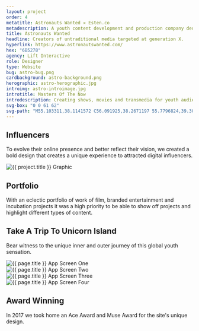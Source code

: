 ```yaml
---
layout: project
order: 4
metatitle: Astronauts Wanted ✕ Esten.co
metadescription: A youth content development and production company dedicated to challenging tradition.
title: Astronauts Wanted
headline: Creators of untraditional media targeted at generation X.
hyperlink: https://www.astronautswanted.com/
hex: "6B5278"
agency: Lift Interactive
role: Designer
type: Website
bug: astro-bug.png
cardbackground: astro-background.png
herographic: astro-herographic.jpg
introimg: astro-introimage.jpg
introtitle: Masters Of The Now
introdescription: Creating shows, movies and transmedia for youth audiences, focusing on premium episodic series built for all platforms.
svg-box: "0 0 61 62"
svg-path: "M55.103311,38.1141572 C56.091925,38.2671197 55.7796824,39.3065272 55.7796824,39.3065272 C55.7074125,39.5350496 55.334945,41.3088613 55.2413649,41.6258437 C54.9810083,42.518739 54.5974224,43.9239665 54.5742589,44.0179556 C54.3917314,44.7366949 53.9006672,45.589046 53.0334295,45.589046 C52.3922665,45.589046 51.7436913,44.9965468 51.3851219,43.8327419 C50.9987564,42.5740268 50.8514371,42.3233894 50.5262229,41.2655526 C50.4604389,41.0444021 50.1324451,39.6096878 50.1324451,39.6096878 C50.0305261,39.3940661 49.7229161,37.8404834 49.4004816,37.8008606 C49.0789736,37.7603163 48.612926,39.758043 48.612926,39.758043 C48.5341704,40.0206593 48.2348993,41.2268512 48.0820208,42.0690663 C47.9921469,42.5555975 47.9263628,43.0992593 47.7818231,43.8050981 C47.4593886,45.3872461 46.699629,45.5475802 46.1789157,45.589046 C44.464824,45.7263436 43.4298833,43.0209352 43.4298833,43.0209352 C42.9434518,42.1050033 40.3074568,36.9918182 40.1499456,36.6987937 C39.7385636,35.9395101 38.4840338,33.4230011 38.4840338,33.4230011 C38.295947,33.0332233 38.1069336,32.6443668 37.9123611,32.2610392 C37.7298335,31.8989052 36.6985989,29.934351 36.4215646,29.3648884 C36.1083953,28.7198659 35.0224951,26.1287186 35.0224951,26.1287186 L35.0039644,26.0881743 C34.8316287,25.6919463 32.0297837,19.60017 31.7073491,18.8344362 C31.4988785,18.3414547 30.8132418,17.0864253 30.8132418,17.0864253 C30.4565254,16.4202093 30.085911,15.7622864 29.7162231,15.103442 L29.1074889,14.0225687 L29.0880317,13.9857103 C28.6757231,13.2522276 28.2495166,12.4911011 27.8149711,11.7520897 L27.5268185,11.2609511 L27.2303269,11.7456395 C27.0635504,12.0174704 26.9004801,12.2939085 26.7411158,12.5721897 C26.5622944,12.8836434 26.3825464,13.1932542 26.19168,13.4973361 C26.0174912,13.7737744 25.8340371,14.0437623 25.6468768,14.3146717 C25.4569369,14.589267 24.8407904,15.6010308 24.7305326,15.8323174 C24.6434382,16.0147667 24.5498581,16.2082734 24.4451595,16.3907226 C24.2042602,16.813673 23.5186235,17.983928 23.5186235,17.983928 C23.2814303,18.3893707 22.3039347,20.3050873 22.1899708,20.5114946 C21.8842139,21.0533134 21.5701181,21.5914464 21.2560224,22.1258936 C21.2560224,22.1258936 20.2368327,23.9006268 20.0617175,24.223138 L20.0376276,24.2692111 C19.9106921,24.4986548 19.3279009,25.5408268 19.1611244,25.8320083 C18.9545069,26.1904565 17.620295,28.6350915 17.3738363,29.058042 C17.1403493,29.4625632 15.2446565,32.6379166 15.0852923,32.9714854 L15.0593493,33.0286159 C14.8406868,33.482896 14.6359223,33.9122967 14.4154067,34.3186609 C14.1309602,34.8494222 13.8353952,35.3728118 13.5398302,35.8962015 L13.5212994,35.929374 L13.4796054,35.9975621 L13.4620012,36.0298133 C13.1516115,36.5743965 12.8319567,37.1374089 12.5299059,37.7013428 C12.3686886,38.0035819 12.2306347,38.3251717 12.0916543,38.6467615 C11.9591596,38.9563723 11.8470487,39.2134598 11.7228929,39.46594 C11.3819277,40.1616428 11.0307705,40.8518168 10.6786869,41.5419908 L10.0078748,42.812685 L10.3303093,42.8301928 C10.4933796,42.8375645 13.5926427,42.7721407 13.7788765,42.7979416 L13.8168645,42.8034705 C14.1735809,42.8513864 14.51084,42.8965379 14.8490256,42.8965379 C14.908324,42.8965379 14.9676222,42.8946951 15.0241409,42.8910092 C15.9868119,42.8523079 24.8074351,42.6541938 25.0853959,42.6339217 C25.5292067,42.5979847 25.9461479,42.5684979 26.347338,42.5417756 L26.3677219,42.5408541 L26.3862525,42.5371683 L26.4307263,42.5270322 C26.7466751,42.4763518 33.1490392,42.7979416 33.1490392,42.7979416 L32.7506287,42.0773595 C32.7005958,41.9446691 30.4722765,37.9372367 30.4722765,37.9372367 L29.8199952,36.6822074 C29.7949787,36.6029618 28.7850544,34.5886488 28.7850544,34.5886488 C28.5460081,34.0735523 28.0123233,33.7280045 27.7417748,33.4930321 C27.2192085,33.0378305 26.7364832,32.5936865 26.4659346,32.6139587 C26.2861867,32.6277806 25.9442948,32.9816214 25.5514436,33.2939966 C25.1224573,33.6340156 24.5869195,34.1030391 23.9735527,34.4826808 C23.9735527,34.4826808 23.1971154,34.9563116 22.6041323,34.4061996 C22.2668732,34.0947459 22.2344445,33.622958 22.3854699,33.2092223 C22.5707771,32.7623139 22.8450318,31.8915335 22.9367588,31.6888121 L22.9969837,31.5607292 C23.3481408,30.8032885 23.7465514,29.9454086 22.8885789,29.1409735 C22.6977126,28.9622101 22.5040665,28.7954258 22.3094939,28.6286413 C22.0269005,28.3853757 21.7591316,28.1550106 21.5089667,27.8960801 C21.2106222,27.5173599 21.1615157,27.149697 21.3301453,26.8373219 C21.5460283,26.4374079 22.6106182,26.3452618 23.4509863,26.3378902 L24.919546,26.2190217 C24.919546,26.2190217 26.2139168,23.5836444 26.2806275,23.4896553 C26.591017,23.0473543 26.8402553,22.8520046 27.1052445,22.840947 C27.4286056,22.8280466 27.7371421,23.4758334 27.8918736,23.7836013 C28.1235077,24.1669289 28.7118581,25.6080934 28.7952463,25.7702705 C28.7952463,25.7702705 28.9388594,26.0356511 29.1260197,26.3802774 C29.3131799,26.7258251 29.8700281,26.5922133 29.8700281,26.5922133 C29.8700281,26.5922133 31.3330285,26.6346005 31.4312414,26.6152499 C32.3568509,26.4281933 32.6125748,27.6721652 32.2141644,28.0315349 C31.9334239,28.3577319 31.7351452,28.521752 31.4229025,28.7889755 C31.2950406,28.8977079 31.1430886,29.0386914 31.0309778,29.1409735 C30.5278687,29.5924892 30.1377971,30.1472085 30.3712841,30.8447542 C30.3712841,30.8447542 30.6640695,31.5911373 30.7659885,31.8353244 C30.9160873,32.1974584 31.5303807,33.3981216 31.5303807,33.3981216 C31.6804795,33.6911461 32.140968,34.595099 32.140968,34.595099 C32.140968,34.595099 32.8386497,36.0722005 33.2694889,36.8913789 C33.2694889,36.8913789 34.5777578,39.2798049 34.9307681,40.0823971 C35.1040303,40.4786253 35.8573041,42.0736736 36.073187,42.438572 C36.2121674,42.6753874 37.2489613,43.9073803 36.3140864,44.9873321 C35.855451,45.5162505 35.2828518,45.517172 34.5351372,45.5567948 C34.4869573,45.5595592 28.4098073,45.296943 28.4098073,45.296943 C28.4098073,45.296943 24.8287455,45.5263866 24.0421163,45.5263866 C23.6585304,45.5263866 23.2712384,45.5208579 22.8857994,45.507036 C22.4846093,45.4950569 17.0625203,45.4517483 17.0625203,45.4517483 C17.0625203,45.4517483 9.55294551,45.7042285 9.03964455,45.727265 C9.03964455,45.727265 6.89841973,46.0304256 6.57320557,44.7836893 C6.29709783,43.7276954 7.30146291,42.088417 7.30146291,42.088417 C7.30146291,42.088417 8.29007688,39.9027123 8.61251143,39.4687043 C8.90529682,39.0724763 8.96459513,38.9849375 9.14156352,38.5444794 C9.27869085,38.2063033 9.98749091,36.901515 10.1635328,36.6333699 C10.336795,36.3643035 10.604564,35.7202025 10.7185278,35.4520574 C11.1660448,34.3988279 11.864653,33.2617455 12.5308324,32.0435745 C12.7291111,31.6814404 12.9542594,31.3414215 13.1831138,30.9958737 C13.4471766,30.5996457 13.6964147,30.2246112 13.9039589,29.8237758 L14.1355928,29.3759459 C14.4200394,28.8249124 17.4618573,24.1024267 17.8639739,23.3118135 L17.9584806,23.1275213 C17.9584806,23.1275213 19.7263114,19.6517718 20.0626439,19.0012206 C20.3387517,18.4695378 21.0318007,17.3020471 21.1226012,17.201608 C21.1781934,17.1361842 21.5274975,16.5538211 21.6498002,16.3289847 L21.6952006,16.2423674 C21.8471524,15.9604004 21.9768675,15.7189778 22.1139949,15.4840053 C22.3956618,14.9919453 22.6893737,14.5090999 22.9821591,14.0262545 L23.274018,13.547095 C23.4065126,13.3259445 23.5427135,13.1020296 23.6789142,12.8827219 L24.0838105,12.2284849 C24.290428,11.896759 24.4951925,11.5668761 24.6916181,11.230543 C25.0659386,10.5947351 25.4059774,9.99762862 25.728412,9.40789382 C26.075863,8.77300743 26.5298656,8.12706352 27.5814841,8.11877038 C29.0685744,8.10586992 29.470691,9.22728752 30.3305165,11.0269002 L30.3453412,11.0600727 L32.2438135,14.6141464 C32.2438135,14.6141464 34.8168041,19.6784941 35.1383121,20.2507212 L38.3821148,27.115603 C38.5748344,27.4906374 40.4872047,31.2087312 41.199711,32.5549851 L42.6349153,35.7321814 C42.9768071,36.3873399 43.8375591,38.1381152 44.1627733,38.7306144 C44.3777296,39.1194708 44.8910306,40.2114017 45.1680649,40.6500169 L45.9713717,42.2883739 L46.6551553,40.050146 C46.7681927,39.5156988 47.3102163,37.4009466 47.3102163,37.4009466 C47.3843392,37.2599632 48.021796,34.9728979 49.4885025,34.913003 C50.6661299,34.8650869 51.3712238,37.0268337 51.7631486,37.9353939 C51.8085488,38.0395189 53.162218,42.5924559 53.3076842,43.0283068 C53.3076842,43.0283068 53.623633,41.4774886 53.7033151,41.2738458 C53.9794228,40.5633996 54.1397136,39.3185063 54.4436174,38.6863843 C54.5455363,38.4772127 54.8429544,38.1519371 55.103311,38.1141572 Z M30.450347,2.33795701 C14.9263703,2.33795701 2.29664755,15.1948487 2.29664755,30.998053 C2.29664755,46.8021931 14.9263703,59.6590849 30.450347,59.6590849 C45.9743238,59.6590849 58.6049659,46.8021931 58.6049659,30.998053 C58.6049659,15.1948487 45.9743238,2.33795701 30.450347,2.33795701 Z M30.450347,61.997042 C13.6594446,61.997042 4.72510919e-13,48.090971 4.72510919e-13,30.998053 C4.72510919e-13,13.906071 13.6594446,-7.31859018e-13 30.450347,-7.31859018e-13 C47.2412495,-7.31859018e-13 60.9016135,13.906071 60.9016135,30.998053 C60.9016135,48.090971 47.2412495,61.997042 30.450347,61.997042 Z"
---
```


<!--------------------------------- WHITE STREAMFIELD START -->
<div class="project-group white-group first-group">
	<!-------------------BREAK-->
	<div class="content-streamfield project-streamfield project-group-item">
		<!--BREAK-->
		<div class="centered-text aligned-center">
			<h2>Influencers</h2>
			<p>To evolve their online presence and better reflect their vision, we created a bold design that creates a unique experience to attracted digital influencers.</p>
		</div>
		<!--BREAK-->
	</div>
	<!-------------------BREAK-->
	<div class="screens-streamfield remove-top-mobile project-streamfield project-group-item">
		<!--BREAK-->
		<div class="vertical-center">
			<img src="{{ site.baseurl }}/assets/portfolio/{{ page.title | slugify }}/astro-screens.png" alt="{{ project.title }} Graphic">
		</div>
		<!--BREAK-->
	</div>
	<!-------------------BREAK-->
	<div class="bustout-streamfield whitetext project-streamfield project-group-item">
		<div class="bustout-wrapper" style="background-color:#{{ page.hex }};">
			<div class="bustout-image" style="background-image:url('{{ site.baseurl }}/assets/portfolio/{{ page.title | slugify }}/astro-bigimage.jpg');"></div><!--MAGICFLOAT
			--><div class="bustout-content">
				<div class="bustout-inner">
					<h2>Portfolio</h2>
					<p>With an eclectic portfolio of work of film, branded entertainment and incubation projects it was a high priority to be able to show off projects and highlight different types of content.</p>
				</div>
			</div>
		</div>
	</div>
	<!-------------------BREAK-->
	<div class="content-streamfield project-streamfield project-group-item">
		<!--BREAK-->
		<div class="centered-text aligned-center">
			<h2>Take A Trip To Unicorn Island</h2>
			<p>Bear witness to the unique inner and outer journey of this global youth sensation.</p>
		</div>
		<!--BREAK-->
	</div> 
	<!-------------------BREAK-->
	<div class="app-streamfield remove-top-mobile project-streamfield project-group-item">
		<!--BREAK-->
		<div class="app-image">
			<img src="{{ site.baseurl }}/assets/portfolio/{{ page.title | slugify }}/astro-mobile1.jpg" alt="{{ page.title }} App Screen One">
		</div><!--MAGICFLOAT
		--><div class="app-image">
			<img src="{{ site.baseurl }}/assets/portfolio/{{ page.title | slugify }}/astro-mobile2.jpg" alt="{{ page.title }} App Screen Two">
		</div><!--MAGICFLOAT
		--><div class="app-image">
			<img src="{{ site.baseurl }}/assets/portfolio/{{ page.title | slugify }}/astro-mobile3.jpg" alt="{{ page.title }} App Screen Three">
		</div><!--MAGICFLOAT
		--><div class="app-image">
			<img src="{{ site.baseurl }}/assets/portfolio/{{ page.title | slugify }}/astro-mobile4.jpg" alt="{{ page.title }} App Screen Four">
		</div>
		<!--BREAK-->
	</div>
	<!-------------------BREAK-->
	<div class="bigimage-streamfield whitetext project-streamfield project-group-item">
		<!--BREAK-->
		<div class="bigimage-wrap" style="background-color:#{{ page.hex }};">
			<div class="image-bleed" style="background-image:url('{{ site.baseurl }}/assets/portfolio/{{ page.title | slugify }}/astro-outroimage.jpg');">
			</div>
			<div class="corner-message" style="background-color:#{{ page.hex }};">
				<div class="corner-message-inner">
					<h2>Award Winning</h2>
					<p>In 2017 we took home an Ace Award and Muse Award for the site's unique design.</p>
				</div>
			</div>
		</div>
	</div>
</div>
<!------------------------------------ WHITE STREAMFIELD END -->
